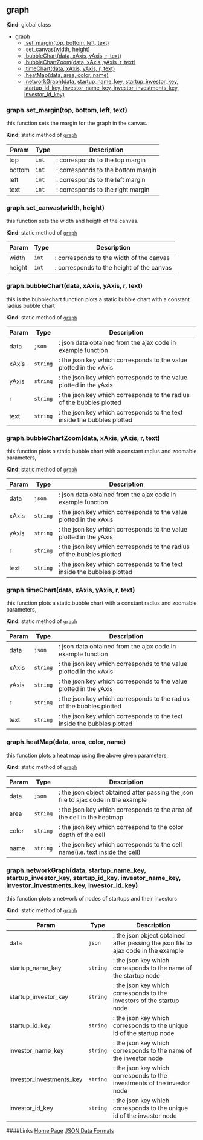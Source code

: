 <a name="graph"></a>

## graph
**Kind**: global class  

* [graph](#graph)
    * [.set_margin(top, bottom, left, text)](#graph.set_margin)
    * [.set_canvas(width, height)](#graph.set_canvas)
    * [.bubbleChart(data, xAxis, yAxis, r, text)](#graph.bubbleChart)
    * [.bubbleChartZoom(data, xAxis, yAxis, r, text)](#graph.bubbleChartZoom)
    * [.timeChart(data, xAxis, yAxis, r, text)](#graph.timeChart)
    * [.heatMap(data, area, color, name)](#graph.heatMap)
    * [.networkGraph(data, startup_name_key, startup_investor_key, startup_id_key, investor_name_key, investor_investments_key, investor_id_key)](#graph.networkGraph)

<a name="graph.set_margin"></a>

### graph.set_margin(top, bottom, left, text)
this function sets the margin for the graph in the canvas.

**Kind**: static method of [<code>graph</code>](#graph)  

| Param | Type | Description |
| --- | --- | --- |
| top | <code>int</code> | : corresponds to the top margin |
| bottom | <code>int</code> | : corresponds to the bottom margin |
| left | <code>int</code> | : corresponds to the left margin |
| text | <code>int</code> | : corresponds to the right margin |

<a name="graph.set_canvas"></a>

### graph.set_canvas(width, height)
this function sets the width and heigth of the canvas.

**Kind**: static method of [<code>graph</code>](#graph)  

| Param | Type | Description |
| --- | --- | --- |
| width | <code>int</code> | : corresponds to the width of the canvas |
| height | <code>int</code> | : corresponds to the height of the canvas |

<a name="graph.bubbleChart"></a>

### graph.bubbleChart(data, xAxis, yAxis, r, text)
this is the bubblechart function plots a static bubble chart with a constant radius bubble chart

**Kind**: static method of [<code>graph</code>](#graph)  

| Param | Type | Description |
| --- | --- | --- |
| data | <code>json</code> | : json data obtained from the ajax code in example function |
| xAxis | <code>string</code> | : the json key which corresponds to the value plotted in the xAxis |
| yAxis | <code>string</code> | : the json key which corresponds to the value plotted in the yAxis |
| r | <code>string</code> | :  the json key which corresponds to the radius of the bubbles plotted |
| text | <code>string</code> | :  the json key which corresponds to the text inside the bubbles plotted |

<a name="graph.bubbleChartZoom"></a>

### graph.bubbleChartZoom(data, xAxis, yAxis, r, text)
this function plots a static bubble chart with a constant radius and zoomable parameters,

**Kind**: static method of [<code>graph</code>](#graph)  

| Param | Type | Description |
| --- | --- | --- |
| data | <code>json</code> | : json data obtained from the ajax code in example function |
| xAxis | <code>string</code> | : the json key which corresponds to the value plotted in the xAxis |
| yAxis | <code>string</code> | : the json key which corresponds to the value plotted in the yAxis |
| r | <code>string</code> | :  the json key which corresponds to the radius of the bubbles plotted |
| text | <code>string</code> | :  the json key which corresponds to the text inside the bubbles plotted |

<a name="graph.timeChart"></a>

### graph.timeChart(data, xAxis, yAxis, r, text)
this function plots a static bubble chart with a constant radius and zoomable parameters,

**Kind**: static method of [<code>graph</code>](#graph)  

| Param | Type | Description |
| --- | --- | --- |
| data | <code>json</code> | : json data obtained from the ajax code in example function |
| xAxis | <code>string</code> | : the json key which corresponds to the value plotted in the xAxis |
| yAxis | <code>string</code> | : the json key which corresponds to the value plotted in the yAxis |
| r | <code>string</code> | :  the json key which corresponds to the radius of the bubbles plotted |
| text | <code>string</code> | :  the json key which corresponds to the text inside the bubbles plotted |

<a name="graph.heatMap"></a>

### graph.heatMap(data, area, color, name)
this function plots a heat map using the above given parameters,

**Kind**: static method of [<code>graph</code>](#graph)  

| Param | Type | Description |
| --- | --- | --- |
| data | <code>json</code> | : the json object obtained after passing the json file to ajax code in the example |
| area | <code>string</code> | : the json key which corresponds to the area of the cell in the heatmap |
| color | <code>string</code> | : the json key which correspond to the color depth of the cell |
| name | <code>string</code> | : the json key which corresponds to the cell name(i.e. text inside the cell) |

<a name="graph.networkGraph"></a>

### graph.networkGraph(data, startup_name_key, startup_investor_key, startup_id_key, investor_name_key, investor_investments_key, investor_id_key)
this function plots a network of nodes of startups and their investors

**Kind**: static method of [<code>graph</code>](#graph)  

| Param | Type | Description |
| --- | --- | --- |
| data | <code>json</code> | : the json object obtained after passing the json file to ajax code in the example |
| startup_name_key | <code>string</code> | : the json key which corresponds to the name of the startup node |
| startup_investor_key | <code>string</code> | : the json key which corresponds to the investors of the startup node |
| startup_id_key | <code>string</code> | : the json key which corresponds to the unique id of the startup node |
| investor_name_key | <code>string</code> | : the json key which corresponds to the name of the investor node |
| investor_investments_key | <code>string</code> | : the json key which corresponds to the investments of the investor node |
| investor_id_key | <code>string</code> | : the json key which corresponds to the unique id of the investor node |


 ####Links
 [Home Page](README.md)
 [JSON Data Formats](JSON.md)